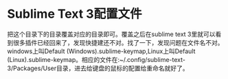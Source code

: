 # Sublime Text 3配置文件
把这个目录下的目录覆盖对应的目录即可。覆盖之后在sublime text 3里就可以看到很多插件已经回来了，发现快捷建还不对。找了一下，发现问题在文件名不对。windows上叫Default (Windows).sublime-keymap,Linux上叫Default (Linux).sublime-keymap。相应的文件在:~/.config/sublime-text-3/Packages/User目录，进去给键盘的鼠标的配置给重命名就好了。 
